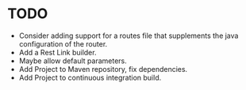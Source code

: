 # TODO
* Consider adding support for a routes file that supplements the java configuration of the router.
* Add a Rest Link builder. 
* Maybe allow default parameters.
* Add Project to Maven repository, fix dependencies.
* Add Project to continuous integration build.
 
